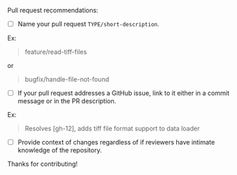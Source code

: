 Pull request recommendations:

- [ ] Name your pull request `TYPE/short-description`.

Ex:
> feature/read-tiff-files

or

> bugfix/handle-file-not-found

- [ ] If your pull request addresses a GitHub issue, link to it either in a commit message or in the PR description.

Ex:
> Resolves [gh-12], adds tiff file format support to data loader

- [ ] Provide context of changes regardless of if reviewers have intimate knowledge of the repository.

Thanks for contributing!
